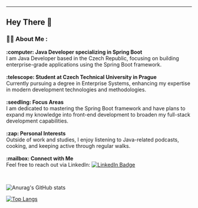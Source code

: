 ---
## Hey There :wave:

### :man_technologist: About Me :

<div>
  <ul style="list-style: none; padding-left: 0;">
    <li>
      <strong>:computer: Java Developer specializing in Spring Boot</strong><br>
      I am Java Developer based in the Czech Republic, focusing on building enterprise-grade applications using the Spring Boot framework.
    </li>
    <br>
    <li>
      <strong>:telescope: Student at Czech Technical University in Prague</strong><br>
      Currently pursuing a degree in Enterprise Systems, enhancing my expertise in modern development technologies and methodologies.
    </li>
    <br>
    <li>
      <strong>:seedling: Focus Areas</strong><br>
      I am dedicated to mastering the Spring Boot framework and have plans to expand my knowledge into front-end development to broaden my full-stack development capabilities.
    </li>
    <br>
    <li>
      <strong>:zap: Personal Interests</strong><br>
      Outside of work and studies, I enjoy listening to Java-related podcasts, cooking, and keeping active through regular walks.
    </li>
    <br>
    <li>
      <strong>:mailbox: Connect with Me</strong><br>
      Feel free to reach out via LinkedIn:
      <a href="linkedin.com/in/dmitrij-rastvorov-494810236" target="_blank">
        <img src="https://img.shields.io/badge/-LinkedIn-blue?style=flat&logo=Linkedin&logoColor=white" alt="LinkedIn Badge">
      </a>
    </li>
  </ul>
</div>
<br>

![Anurag's GitHub stats](https://github-readme-stats.vercel.app/api?username=UnknownPug&show_icons=true&hide=contribs,prs&theme=tokyonight)

[![Top Langs](https://github-readme-stats.vercel.app/api/top-langs/?username=UnknownPug&show_icons=true&hide=contribs,prs&theme=tokyonight&langs_count=6&layout=donut)](https://github.com/anuraghazra/github-readme-stats)
